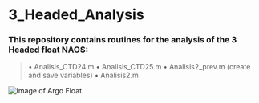 # 3_Headed_Analysis

### This repository contains routines for the analysis of the 3 Headed float NAOS:

> • Analisis_CTD24.m
> • Analisis_CTD25.m
> • Analisis2_prev.m (create and save variables)
> • Analisis2.m

![Image of Argo Float](https://www.oceanografia.es/argo/wp-content/uploads/2020/08/Perfilador-listo-para-comienzo-inmersio%CC%81n-scaled.jpg)






